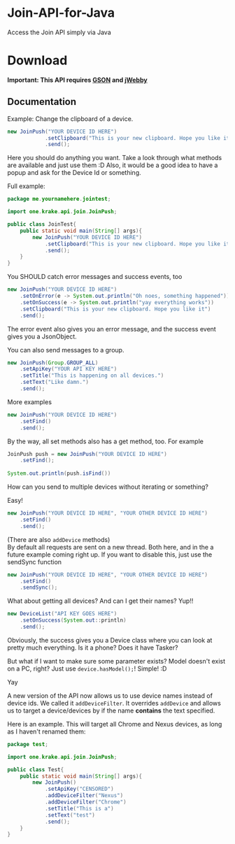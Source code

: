 # Join-API-for-Java
Access the Join API simply via Java

# Download
**Important: This API requires [GSON](http://search.maven.org/#search%7Cga%7C1%7Cg%3A%22com.google.code.gson%22a%3A%22gson%22)  and [jWebby](https://krake.one/webby)**

## Documentation

Example: Change the clipboard of a device.

```Java
new JoinPush("YOUR DEVICE ID HERE")
			.setClipboard("This is your new clipboard. Hope you like it")
			.send();
```

Here you should do anything you want. Take a look through what methods are available and just use them :D
Also, it would be a good idea to have a popup and ask for the Device Id or something.

Full example:
```Java
package me.yournamehere.jointest;

import one.krake.api.join.JoinPush;

public class JoinTest{
	public static void main(String[] args){
		new JoinPush("YOUR DEVICE ID HERE")
			.setClipboard("This is your new clipboard. Hope you like it")
			.send();
	}
}

```

You SHOULD catch error messages and success events, too

```Java
new JoinPush("YOUR DEVICE ID HERE")
	.setOnError(e -> System.out.println("Oh noes, something happened"))
	.setOnSuccess(e -> System.out.println("yay everything works"))
	.setClipboard("This is your new clipboard. Hope you like it")
	.send();
```

The error event also gives you an error message, and the success event gives you a JsonObject.

You can also send messages to a group.

```Java
new JoinPush(Group.GROUP_ALL)
	.setApiKey("YOUR API KEY HERE")
	.setTitle("This is happening on all devices.")
	.setText("Like damn.")
	.send();
```
More examples
```Java
new JoinPush("YOUR DEVICE ID HERE")
	.setFind()
	.send();
```

By the way, all set methods also has a get method, too.
For example
```Java
JoinPush push = new JoinPush("YOUR DEVICE ID HERE")
	.setFind();
	
System.out.println(push.isFind())
```

How can you send to multiple devices without iterating or something?

Easy!
```Java
new JoinPush("YOUR DEVICE ID HERE", "YOUR OTHER DEVICE ID HERE")
	.setFind()
	.send();
```
(There are also `addDevice` methods)<br />
By default all requests are sent on a new thread. Both here, and in the a future example coming right up.
If you want to disable this, just use the sendSync function

```Java
new JoinPush("YOUR DEVICE ID HERE", "YOUR OTHER DEVICE ID HERE")
	.setFind()
	.sendSync();
```

What about getting all devices? And can I get their names?
Yup!!

```Java
new DeviceList("API KEY GOES HERE")
	.setOnSuccess(System.out::println)
	.send();
```
Obviously, the success gives you a Device class where you can look at pretty much everything.
Is it a phone? Does it have Tasker?

But what if I want to make sure some parameter exists? Model doesn't exist on a PC, right?
Just use `device.hasModel();`!
Simple! :D

Yay

A new version of the API now allows us to use device names instead of device ids.
We called it `addDeviceFilter`. It overrides `addDevice` and allows us to target a device/devices by if the name **contains** the text specified.

Here is an example. This will target all Chrome and Nexus devices, as long as I haven't renamed them:
```Java
package test;

import one.krake.api.join.JoinPush;

public class Test{
	public static void main(String[] args){
		new JoinPush()
			.setApiKey("CENSORED")
			.addDeviceFilter("Nexus")
			.addDeviceFilter("Chrome")
			.setTitle("This is a")
			.setText("test")
			.send();
	}
}
```
